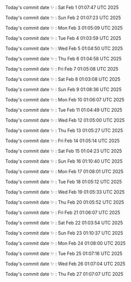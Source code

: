Today's commit date ✨ : Sat Feb 1 01:07:47 UTC 2025 

Today's commit date ✨ : Sun Feb 2 01:07:23 UTC 2025 

Today's commit date ✨ : Mon Feb 3 01:05:09 UTC 2025 

Today's commit date ✨ : Tue Feb 4 01:03:59 UTC 2025 

Today's commit date ✨ : Wed Feb 5 01:04:50 UTC 2025 

Today's commit date ✨ : Thu Feb 6 01:04:58 UTC 2025 

Today's commit date ✨ : Fri Feb 7 01:05:08 UTC 2025 

Today's commit date ✨ : Sat Feb 8 01:03:08 UTC 2025 

Today's commit date ✨ : Sun Feb 9 01:08:36 UTC 2025 

Today's commit date ✨ : Mon Feb 10 01:06:07 UTC 2025 

Today's commit date ✨ : Tue Feb 11 01:04:49 UTC 2025 

Today's commit date ✨ : Wed Feb 12 01:05:00 UTC 2025 

Today's commit date ✨ : Thu Feb 13 01:05:27 UTC 2025 

Today's commit date ✨ : Fri Feb 14 01:05:14 UTC 2025 

Today's commit date ✨ : Sat Feb 15 01:04:23 UTC 2025 

Today's commit date ✨ : Sun Feb 16 01:10:40 UTC 2025 

Today's commit date ✨ : Mon Feb 17 01:08:01 UTC 2025 

Today's commit date ✨ : Tue Feb 18 01:05:12 UTC 2025 

Today's commit date ✨ : Wed Feb 19 01:05:33 UTC 2025 

Today's commit date ✨ : Thu Feb 20 01:05:52 UTC 2025 

Today's commit date ✨ : Fri Feb 21 01:06:07 UTC 2025 

Today's commit date ✨ : Sat Feb 22 01:03:54 UTC 2025 

Today's commit date ✨ : Sun Feb 23 01:10:37 UTC 2025 

Today's commit date ✨ : Mon Feb 24 01:08:00 UTC 2025 

Today's commit date ✨ : Tue Feb 25 01:07:16 UTC 2025 

Today's commit date ✨ : Wed Feb 26 01:07:04 UTC 2025 

Today's commit date ✨ : Thu Feb 27 01:07:07 UTC 2025 

